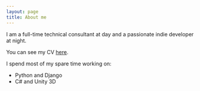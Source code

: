 ```yaml
---
layout: page
title: About me
---
```


I am a full-time technical consultant at day and a passionate indie developer at night. 

You can see my CV [here](https://viczgbr.github.io/cv/cv.html).

I spend most of my spare time working on:

- Python and Django
- C# and Unity 3D
